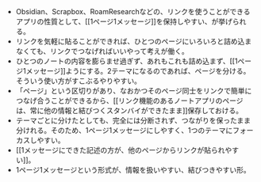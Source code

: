 - Obsidian、Scrapbox、RoamResearchなどの、リンクを使うことができるアプリの性質として、[[1ページ1メッセージ]]を保持しやすい、が挙げられる。
- リンクを気軽に貼ることができれば、ひとつのページにいろいろと詰め込まなくても、リンクでつなげればいいやって考えが働く。
- ひとつのノートの内容を膨らませ過ぎず、あれもこれも詰め込まず、[[1ページ1メッセージ]]ようにする。2テーマになるのであれば、ページを分ける。そういう使い方がすこぶるやりやすい。
- 「ページ」という区切りがあり、なおかつそのページ同士をリンクで簡単につなげ合うことができるから、[[リンク機能のあるノートアプリのページは、常に他の情報と結びつくスタンバイができたまま]]保存しておける。
- テーマごとに分けたとしても、完全には分断されず、つながりを保ったまま分けれる。そのため、1ページ1メッセージにしやすく、1つのテーマにフォーカスしやすい。
- [[1メッセージにできた記述の方が、他のページからリンクが貼られやすい]]。
- 1ページ1メッセージという形式が、情報を扱いやすい、結びつきやすい形。